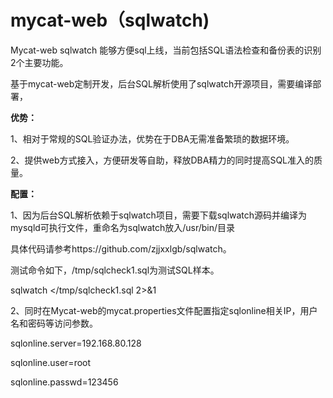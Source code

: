 # mycat-web（sqlwatch)

Mycat-web sqlwatch 能够方便sql上线，当前包括SQL语法检查和备份表的识别2个主要功能。

基于mycat-web定制开发，后台SQL解析使用了sqlwatch开源项目，需要编译部署，

<b>优势：</b>

1、相对于常规的SQL验证办法，优势在于DBA无需准备繁琐的数据环境。

2、提供web方式接入，方便研发等自助，释放DBA精力的同时提高SQL准入的质量。


<b>配置：</b>

1、因为后台SQL解析依赖于sqlwatch项目，需要下载sqlwatch源码并编译为mysqld可执行文件，重命名为sqlwatch放入/usr/bin/目录

具体代码请参考https://github.com/zjjxxlgb/sqlwatch。

测试命令如下，/tmp/sqlcheck1.sql为测试SQL样本。

sqlwatch   </tmp/sqlcheck1.sql 2>&1 


2、同时在Mycat-web的mycat.properties文件配置指定sqlonline相关IP，用户名和密码等访问参数。

sqlonline.server=192.168.80.128

sqlonline.user=root

sqlonline.passwd=123456


